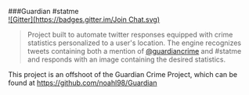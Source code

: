 ###Guardian #statme    
[![Gitter](https://badges.gitter.im/Join Chat.svg)](https://gitter.im/DillonBordeleau/statme?utm_source=badge&utm_medium=badge&utm_campaign=pr-badge&utm_content=badge)
>Project built to automate twitter responses equipped with crime statistics personalized to a user's location.  The engine recognizes tweets containing both a mention of [@guardiancrime](https://twitter.com/guardiancrime) and #statme and responds with an image containing the desired statistics.    

This project is an offshoot of the Guardian Crime Project, which can be found at https://github.com/noahl98/Guardian